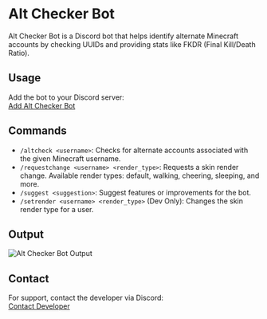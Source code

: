 # Alt Checker Bot

Alt Checker Bot is a Discord bot that helps identify alternate Minecraft accounts by checking UUIDs and providing stats like FKDR (Final Kill/Death Ratio).

## Usage
Add the bot to your Discord server:  
[Add Alt Checker Bot](https://discord.com/oauth2/authorize?client_id=1350950336688422983)

## Commands

- `/altcheck <username>`: Checks for alternate accounts associated with the given Minecraft username.
- `/requestchange <username> <render_type>`: Requests a skin render change. Available render types: default, walking, cheering, sleeping, and more.
- `/suggest <suggestion>`: Suggest features or improvements for the bot.
- `/setrender <username> <render_type>` (Dev Only): Changes the skin render type for a user.

## Output
![Alt Checker Bot Output](https://cdn.discordapp.com/attachments/1352113540843966494/1352113553443782718/image.png?ex=67dcd560&is=67db83e0&hm=cbb180354250432bc7c22b7ef6c2460f19a31fcdc5548f986f3de22cf2ef79a8&)

## Contact
For support, contact the developer via Discord:  
[Contact Developer](https://discord.com/users/569334038326804490)
